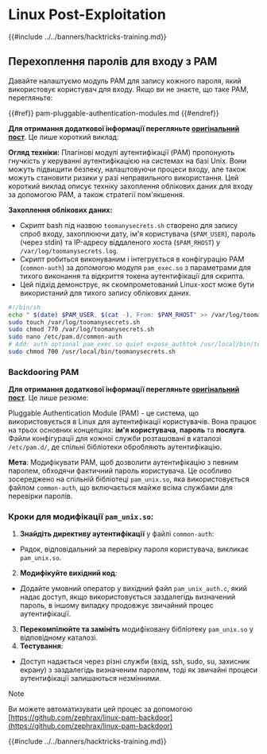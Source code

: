 # Linux Post-Exploitation

{{#include ../../banners/hacktricks-training.md}}

## Перехоплення паролів для входу з PAM

Давайте налаштуємо модуль PAM для запису кожного пароля, який використовує користувач для входу. Якщо ви не знаєте, що таке PAM, перегляньте:

{{#ref}}
pam-pluggable-authentication-modules.md
{{#endref}}

**Для отримання додаткової інформації перегляньте [оригінальний пост](https://embracethered.com/blog/posts/2022/post-exploit-pam-ssh-password-grabbing/)**. Це лише короткий виклад:

**Огляд техніки:**
Плагінові модулі аутентифікації (PAM) пропонують гнучкість у керуванні аутентифікацією на системах на базі Unix. Вони можуть підвищити безпеку, налаштовуючи процеси входу, але також можуть становити ризики у разі неправильного використання. Цей короткий виклад описує техніку захоплення облікових даних для входу за допомогою PAM, а також стратегії пом'якшення.

**Захоплення облікових даних:**

- Скрипт bash під назвою `toomanysecrets.sh` створено для запису спроб входу, захоплюючи дату, ім'я користувача (`$PAM_USER`), пароль (через stdin) та IP-адресу віддаленого хоста (`$PAM_RHOST`) у `/var/log/toomanysecrets.log`.
- Скрипт робиться виконуваним і інтегрується в конфігурацію PAM (`common-auth`) за допомогою модуля `pam_exec.so` з параметрами для тихого виконання та відкриття токена аутентифікації для скрипта.
- Цей підхід демонструє, як скомпрометований Linux-хост може бути використаний для тихого запису облікових даних.
```bash
#!/bin/sh
echo " $(date) $PAM_USER, $(cat -), From: $PAM_RHOST" >> /var/log/toomanysecrets.log
sudo touch /var/log/toomanysecrets.sh
sudo chmod 770 /var/log/toomanysecrets.sh
sudo nano /etc/pam.d/common-auth
# Add: auth optional pam_exec.so quiet expose_authtok /usr/local/bin/toomanysecrets.sh
sudo chmod 700 /usr/local/bin/toomanysecrets.sh
```
### Backdooring PAM

**Для отримання додаткової інформації перегляньте [оригінальний пост](https://infosecwriteups.com/creating-a-backdoor-in-pam-in-5-line-of-code-e23e99579cd9)**. Це лише резюме:

Pluggable Authentication Module (PAM) - це система, що використовується в Linux для аутентифікації користувачів. Вона працює на трьох основних концепціях: **ім'я користувача**, **пароль** та **послуга**. Файли конфігурації для кожної служби розташовані в каталозі `/etc/pam.d/`, де спільні бібліотеки обробляють аутентифікацію.

**Мета**: Модифікувати PAM, щоб дозволити аутентифікацію з певним паролем, обходячи фактичний пароль користувача. Це особливо зосереджено на спільній бібліотеці `pam_unix.so`, яка використовується файлом `common-auth`, що включається майже всіма службами для перевірки паролів.

### Кроки для модифікації `pam_unix.so`:

1. **Знайдіть директиву аутентифікації** у файлі `common-auth`:
- Рядок, відповідальний за перевірку пароля користувача, викликає `pam_unix.so`.
2. **Модифікуйте вихідний код**:
- Додайте умовний оператор у вихідний файл `pam_unix_auth.c`, який надає доступ, якщо використовується заздалегідь визначений пароль, в іншому випадку продовжує звичайний процес аутентифікації.
3. **Перекомпілюйте та замініть** модифіковану бібліотеку `pam_unix.so` у відповідному каталозі.
4. **Тестування**:
- Доступ надається через різні служби (вхід, ssh, sudo, su, захисник екрану) з заздалегідь визначеним паролем, тоді як звичайні процеси аутентифікації залишаються незмінними.

> [!NOTE]
> Ви можете автоматизувати цей процес за допомогою [https://github.com/zephrax/linux-pam-backdoor](https://github.com/zephrax/linux-pam-backdoor)

{{#include ../../banners/hacktricks-training.md}}
